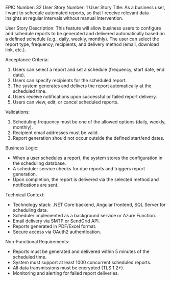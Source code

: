 EPIC Number: 32
User Story Number: 1
User Story Title: As a business user, I want to schedule automated reports, so that I receive relevant data insights at regular intervals without manual intervention.

User Story Description: This feature will allow business users to configure and schedule reports to be generated and delivered automatically based on a defined schedule (e.g., daily, weekly, monthly). The user can select the report type, frequency, recipients, and delivery method (email, download link, etc.).

Acceptance Criteria:
1. Users can select a report and set a schedule (frequency, start date, end date).
2. Users can specify recipients for the scheduled report.
3. The system generates and delivers the report automatically at the scheduled time.
4. Users receive notifications upon successful or failed report delivery.
5. Users can view, edit, or cancel scheduled reports.

Validations:
1. Scheduling frequency must be one of the allowed options (daily, weekly, monthly).
2. Recipient email addresses must be valid.
3. Report generation should not occur outside the defined start/end dates.

Business Logic: 
- When a user schedules a report, the system stores the configuration in the scheduling database.
- A scheduler service checks for due reports and triggers report generation.
- Upon completion, the report is delivered via the selected method and notifications are sent.

Technical Context:
- Technology stack: .NET Core backend, Angular frontend, SQL Server for scheduling data.
- Scheduler implemented as a background service or Azure Function.
- Email delivery via SMTP or SendGrid API.
- Reports generated in PDF/Excel format.
- Secure access via OAuth2 authentication.

Non-Functional Requirements:
- Reports must be generated and delivered within 5 minutes of the scheduled time.
- System must support at least 1000 concurrent scheduled reports.
- All data transmissions must be encrypted (TLS 1.2+).
- Monitoring and alerting for failed report deliveries.

